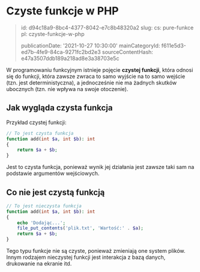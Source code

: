 Czyste funkcje w PHP
====================

> id: d94c18a9-8bc4-4377-8042-e7c8b48320a2
> slug:
> 	cs: pure-funkce
> 	pl: czyste-funkcje-w-php
> 
> publicationDate: '2021-10-27 10:30:00'
> mainCategoryId: f611e5d3-ed7b-4fe9-84ca-9271fc2bd2e3
> sourceContentHash: e47a3507ddb189a218ad8e3a38703e5c

W programowaniu funkcyjnym istnieje pojęcie **czystej funkcji**, która odnosi się do funkcji, która zawsze zwraca to samo wyjście na to samo wejście (tzn. jest deterministyczna), a jednocześnie nie ma żadnych skutków ubocznych (tzn. nie wpływa na swoje otoczenie).

Jak wygląda czysta funkcja
----------------------

Przykład czystej funkcji:

```php
// To jest czysta funkcja
function add(int $a, int $b): int
{
	return $a + $b;
}
```

Jest to czysta funkcja, ponieważ wynik jej działania jest zawsze taki sam na podstawie argumentów wejściowych.

Co nie jest czystą funkcją
-------------------

```php
// To jest nieczysta funkcja
function add(int $a, int $b): int
{
	echo 'Dodając...';
	file_put_contents('plik.txt', 'Wartość:' . $a);
	return $a + $b;
}
```

Tego typu funkcje nie są czyste, ponieważ zmieniają one system plików. Innym rodzajem nieczystej funkcji jest interakcja z bazą danych, drukowanie na ekranie itd.
